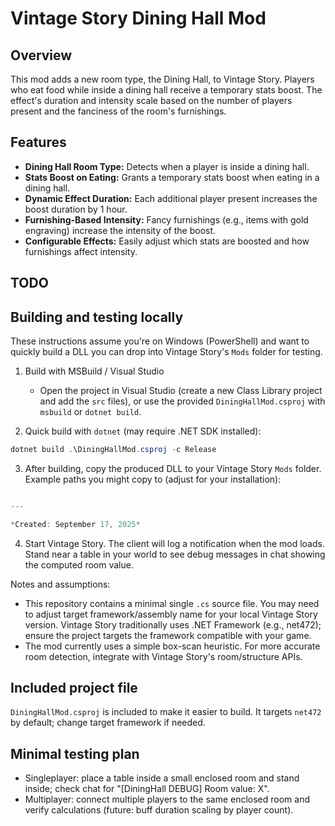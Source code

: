 # Vintage Story Dining Hall Mod

## Overview
This mod adds a new room type, the Dining Hall, to Vintage Story. Players who eat food while inside a dining hall receive a temporary stats boost. The effect's duration and intensity scale based on the number of players present and the fanciness of the room's furnishings.

## Features
- **Dining Hall Room Type:** Detects when a player is inside a dining hall.
- **Stats Boost on Eating:** Grants a temporary stats boost when eating in a dining hall.
- **Dynamic Effect Duration:** Each additional player present increases the boost duration by 1 hour.
- **Furnishing-Based Intensity:** Fancy furnishings (e.g., items with gold engraving) increase the intensity of the boost.
- **Configurable Effects:** Easily adjust which stats are boosted and how furnishings affect intensity.

## TODO

## Building and testing locally

These instructions assume you're on Windows (PowerShell) and want to quickly build a DLL you can drop into Vintage Story's `Mods` folder for testing.

1. Build with MSBuild / Visual Studio

	- Open the project in Visual Studio (create a new Class Library project and add the `src` files), or use the provided `DiningHallMod.csproj` with `msbuild` or `dotnet build`.

2. Quick build with `dotnet` (may require .NET SDK installed):

```powershell
dotnet build .\DiningHallMod.csproj -c Release
```

3. After building, copy the produced DLL to your Vintage Story `Mods` folder. Example paths you might copy to (adjust for your installation):

```powershell

---

*Created: September 17, 2025*
```

4. Start Vintage Story. The client will log a notification when the mod loads. Stand near a table in your world to see debug messages in chat showing the computed room value.

Notes and assumptions:
- This repository contains a minimal single `.cs` source file. You may need to adjust target framework/assembly name for your local Vintage Story version. Vintage Story traditionally uses .NET Framework (e.g., net472); ensure the project targets the framework compatible with your game.
- The mod currently uses a simple box-scan heuristic. For more accurate room detection, integrate with Vintage Story's room/structure APIs.

## Included project file

`DiningHallMod.csproj` is included to make it easier to build. It targets `net472` by default; change target framework if needed.

## Minimal testing plan
- Singleplayer: place a table inside a small enclosed room and stand inside; check chat for "[DiningHall DEBUG] Room value: X".
- Multiplayer: connect multiple players to the same enclosed room and verify calculations (future: buff duration scaling by player count).
